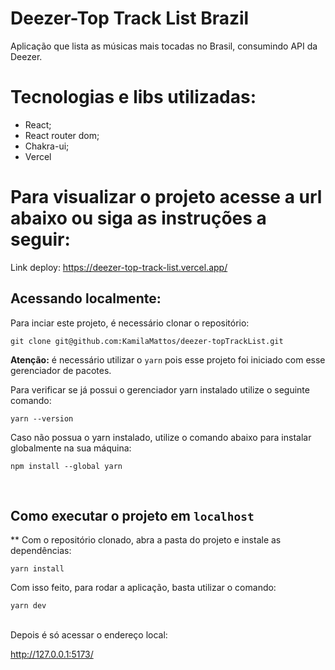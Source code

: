 # Deezer-Top Track List Brazil
Aplicação que lista as músicas mais tocadas no Brasil, consumindo API da Deezer.

# Tecnologias e libs utilizadas:
- React;
- React router dom;
- Chakra-ui;
- Vercel

# Para visualizar o projeto acesse a url abaixo ou siga as instruções a seguir:

Link deploy: https://deezer-top-track-list.vercel.app/

## Acessando localmente:

Para inciar este projeto, é necessário clonar o repositório:

````
git clone git@github.com:KamilaMattos/deezer-topTrackList.git
````

**Atenção:** é necessário utilizar o `yarn` pois esse projeto foi iniciado com esse gerenciador de pacotes.

Para verificar se já possui o gerenciador yarn instalado utilize o seguinte comando:

````
yarn --version
````

Caso não possua o yarn instalado, utilize o comando abaixo para instalar globalmente na sua máquina:

````
npm install --global yarn
````
<br>

## **Como executar o projeto em `localhost`**
** Com o repositório clonado, abra a pasta do projeto e instale as dependências:

````
yarn install
````

Com isso feito, para rodar a aplicação, basta utilizar o comando:

````
yarn dev
````

<br>
Depois é só acessar o endereço local:

http://127.0.0.1:5173/
